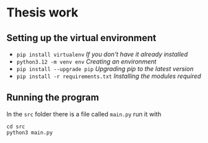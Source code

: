 # Thesis work

## Setting up the virtual environment

- `pip install virtualenv` *If you don't have it already installed*
- `python3.12 -m venv env` *Creating an environment*
- `pip install --upgrade pip` *Upgrading pip to the latest version*
- `pip install -r requirements.txt` *Installing the modules required*

## Running the program
In the `src` folder there is a file called `main.py` run it with
```
cd src
python3 main.py
```
